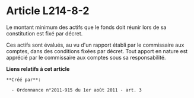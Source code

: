 # Article L214-8-2

Le montant minimum des actifs que le fonds doit réunir lors de sa constitution est fixé par décret. 

Ces actifs sont évalués, au vu d'un rapport établi par le commissaire aux comptes, dans des conditions fixées par décret.
Tout apport en nature est apprécié par le commissaire aux comptes sous sa responsabilité.

**Liens relatifs à cet article**

	**Créé par**:

	  - Ordonnance n°2011-915 du 1er août 2011 - art. 3

